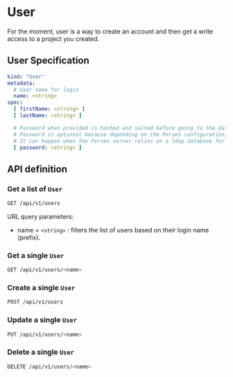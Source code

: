 # User

For the moment, user is a way to create an account and then get a write access to a project you created.

## User Specification

```yaml
kind: "User"
metadata:
  # User name for login
  name: <string>
spec:
  [ firstName: <string> ]
  [ lastName: <string> ]

  # Password when provided is hashed and salted before going to the database
  # Password is optional because depending on the Perses configuration, you might not be able to create a user.
  # It can happen when the Perses server relies on a ldap database for authentication.
  [ password: <string> ]
```

## API definition

### Get a list of `User`

```bash
GET /api/v1/users
```

URL query parameters:

- name = `<string>` : filters the list of users based on their login name (prefix).

### Get a single `User`

```bash
GET /api/v1/users/<name>
```

### Create a single `User`

```bash
POST /api/v1/users
```

### Update a single `User`

```bash
PUT /api/v1/users/<name>
```

### Delete a single `User`

```bash
DELETE /api/v1/users/<name>
```
